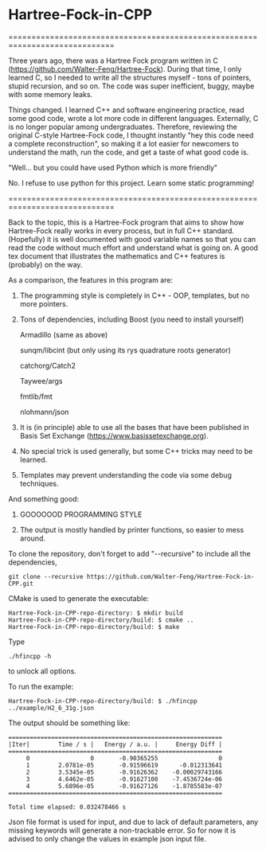# Hartree-Fock-in-CPP

=============================================================================

Three years ago, there was a Hartree Fock program written in C (https://github.com/Walter-Feng/Hartree-Fock). During that time, I only learned C, so I needed to write all the structures myself - tons of pointers, stupid recursion, and so on. The code was super inefficient, buggy, maybe with some memory leaks.

Things changed. I learned C++ and software engineering practice, read some good code, wrote a lot more code in different languages. Externally, C is no longer popular among undergraduates. Therefore, reviewing the original C-style Hartree-Fock code, I thought instantly "hey this code need a complete reconstruction", so making it a lot easier for newcomers to understand the math, run the code, and get a taste of what good code is.

"Well... but you could have used Python which is more friendly"

No. I refuse to use python for this project. Learn some static programming!

=============================================================================

Back to the topic, this is a Hartree-Fock program that aims to show how Hartree-Fock really works in every process, but in full C++ standard. (Hopefully) it is well documented with good variable names so that you can read the code without much effort and understand what is going on. A good tex document that illustrates the mathematics and C++ features is (probably) on the way.

As a comparison, the features in this program are:

   1. The programming style is completely in C++ - OOP, templates, but no more pointers.

   2. Tons of dependencies, including 
        Boost (you need to install yourself)
        
        Armadillo (same as above)
        
        sunqm/libcint (but only using its rys quadrature roots generator)
        
        catchorg/Catch2
        
        Taywee/args
        
        fmtlib/fmt
        
        nlohmann/json

   3. It is (in principle) able to use all the bases that have been published in Basis Set Exchange (https://www.basissetexchange.org).

   4. No special trick is used generally, but some C++ tricks may need to be learned.

   5. Templates may prevent understanding the code via some debug techniques.

And something good:

   1. GOOOOOOD PROGRAMMING STYLE

   2. The output is mostly handled by printer functions, so easier to mess around.

To clone the repository, don't forget to add "--recursive" to include all the dependencies,
```
git clone --recursive https://github.com/Walter-Feng/Hartree-Fock-in-CPP.git
```

CMake is used to generate the executable:
```
Hartree-Fock-in-CPP-repo-directory: $ mkdir build 
Hartree-Fock-in-CPP-repo-directory/build: $ cmake ..
Hartree-Fock-in-CPP-repo-directory/build: $ make
```

Type
```
./hfincpp -h
```
to unlock all options.

To run the example:
```
Hartree-Fock-in-CPP-repo-directory/build: $ ./hfincpp ../example/H2_6_31g.json
```

The output should be something like:
```
============================================================
|Iter|        Time / s |   Energy / a.u. |     Energy Diff |
============================================================
     0                 0       -0.90365255                 0
     1        2.0781e-05       -0.91596619      -0.012313641
     2        3.5345e-05       -0.91626362    -0.00029743166
     3        4.6462e-05       -0.91627108    -7.4536724e-06
     4        5.6896e-05       -0.91627126    -1.8785583e-07
============================================================

Total time elapsed: 0.032478466 s
```

Json file format is used for input, and due to lack of default parameters, any missing keywords will generate a non-trackable error. So for now it is advised to only change the values in example json input file.



   
